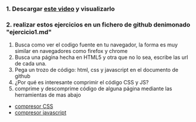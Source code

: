 ### 1. Descargar [este video](https://wequi.com/index.php/s/q3mZ5N3aL8Ye782) y visualizarlo

### 2. realizar estos ejercicios en un fichero de github denimonado "ejercicio1.md"

1. Busca como ver el codigo fuente en tu navegador, la forma es muy similar en navegadores como firefox y chrome 
2. Busca una página hecha en HTML5 y otra que no lo sea, escribe las url de cada una. 
3. Pega un trozo de código: html, css y javascript en el documento de github
4. ¿Por qué es interesante comprimir el código CSS y JS? 
5. comprime y descomprime código de alguna página mediante las herramientas de mas abajo
- [compresor CSS](https://herramientas-online.com/comprimir-descomprimir-css.html) 
- [compresor javascript](https://herramientas-online.com/comprimir-descomprimir-javascript.html)
